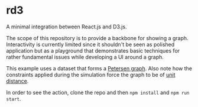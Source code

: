 # rd3
A minimal integration between React.js and D3.js.

The scope of this repository is to provide a backbone for 
showing a graph.
Interactivity is currently limited since it shouldn't be seen as polished application but as a playground that demonstrates basic techniques for rather fundamental issues
while developing a UI around a graph.

This example uses a dataset that forms a 
[Petersen graph](https://en.wikipedia.org/wiki/Petersen_graph).
Also note how the constraints applied during the simulation 
force the graph to be of [unit distance](https://en.wikipedia.org/wiki/Unit_distance_graph).

In order to see the action, clone the repo and then `npm install` and `npm run start`.
